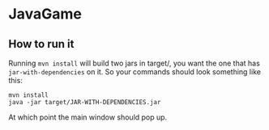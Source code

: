 # JavaGame

## How to run it
Running `mvn install` will build two jars in target/, you want the one that has `jar-with-dependencies` on it.
So your commands should look something like this:
```
mvn install
java -jar target/JAR-WITH-DEPENDENCIES.jar
```
At which point the main window should pop up.